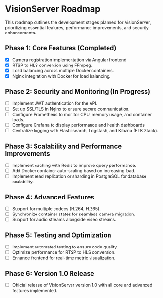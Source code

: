 
# VisionServer Roadmap

This roadmap outlines the development stages planned for VisionServer, prioritizing essential features, performance improvements, and security enhancements.

## Phase 1: Core Features (Completed)
- [x] Camera registration implementation via Angular frontend.
- [x] RTSP to HLS conversion using FFmpeg.
- [x] Load balancing across multiple Docker containers.
- [x] Nginx integration with Docker for load balancing.

## Phase 2: Security and Monitoring (In Progress)
- [ ] Implement JWT authentication for the API.
- [ ] Set up SSL/TLS in Nginx to ensure secure communication.
- [ ] Configure Prometheus to monitor CPU, memory usage, and container loads.
- [ ] Configure Grafana to display performance and health dashboards.
- [ ] Centralize logging with Elasticsearch, Logstash, and Kibana (ELK Stack).

## Phase 3: Scalability and Performance Improvements
- [ ] Implement caching with Redis to improve query performance.
- [ ] Add Docker container auto-scaling based on increasing load.
- [ ] Implement read replication or sharding in PostgreSQL for database scalability.

## Phase 4: Advanced Features
- [ ] Support for multiple codecs (H.264, H.265).
- [ ] Synchronize container states for seamless camera migration.
- [ ] Support for audio streams alongside video streams.

## Phase 5: Testing and Optimization
- [ ] Implement automated testing to ensure code quality.
- [ ] Optimize performance for RTSP to HLS conversion.
- [ ] Enhance frontend for real-time metric visualization.

## Phase 6: Version 1.0 Release
- [ ] Official release of VisionServer version 1.0 with all core and advanced features implemented.

